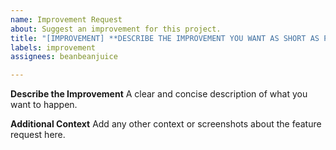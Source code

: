 ```yaml
---
name: Improvement Request
about: Suggest an improvement for this project.
title: "[IMPROVEMENT] **DESCRIBE THE IMPROVEMENT YOU WANT AS SHORT AS POSSIBLE HERE**"
labels: improvement
assignees: beanbeanjuice

---
```


**__Describe the Improvement__**
A clear and concise description of what you want to happen.

**__Additional Context__**
Add any other context or screenshots about the feature request here.
